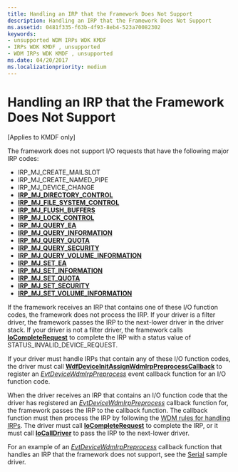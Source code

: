 ```yaml
---
title: Handling an IRP that the Framework Does Not Support
description: Handling an IRP that the Framework Does Not Support
ms.assetid: 0481f335-f63b-4f93-8eb4-523a70082302
keywords:
- unsupported WDM IRPs WDK KMDF
- IRPs WDK KMDF , unsupported
- WDM IRPs WDK KMDF , unsupported
ms.date: 04/20/2017
ms.localizationpriority: medium
---
```


# Handling an IRP that the Framework Does Not Support


\[Applies to KMDF only\]

The framework does not support I/O requests that have the following major IRP codes:

-   IRP\_MJ\_CREATE\_MAILSLOT
-   IRP\_MJ\_CREATE\_NAMED\_PIPE
-   IRP\_MJ\_DEVICE\_CHANGE
-   [**IRP\_MJ\_DIRECTORY\_CONTROL**](../ifs/irp-mj-directory-control.md)
-   [**IRP\_MJ\_FILE\_SYSTEM\_CONTROL**](../kernel/irp-mj-file-system-control.md)
-   [**IRP\_MJ\_FLUSH\_BUFFERS**](../kernel/irp-mj-flush-buffers.md)
-   [**IRP\_MJ\_LOCK\_CONTROL**](../ifs/irp-mj-lock-control.md)
-   [**IRP\_MJ\_QUERY\_EA**](../ifs/irp-mj-query-ea.md)
-   [**IRP\_MJ\_QUERY\_INFORMATION**](../ifs/irp-mj-query-information.md)
-   [**IRP\_MJ\_QUERY\_QUOTA**](../ifs/irp-mj-query-quota.md)
-   [**IRP\_MJ\_QUERY\_SECURITY**](../ifs/irp-mj-query-security.md)
-   [**IRP\_MJ\_QUERY\_VOLUME\_INFORMATION**](../ifs/irp-mj-query-volume-information.md)
-   [**IRP\_MJ\_SET\_EA**](../ifs/irp-mj-set-ea.md)
-   [**IRP\_MJ\_SET\_INFORMATION**](../kernel/irp-mj-set-information.md)
-   [**IRP\_MJ\_SET\_QUOTA**](../ifs/irp-mj-set-quota.md)
-   [**IRP\_MJ\_SET\_SECURITY**](../ifs/irp-mj-set-security.md)
-   [**IRP\_MJ\_SET\_VOLUME\_INFORMATION**](../ifs/irp-mj-set-volume-information.md)

If the framework receives an IRP that contains one of these I/O function codes, the framework does not process the IRP. If your driver is a filter driver, the framework passes the IRP to the next-lower driver in the driver stack. If your driver is not a filter driver, the framework calls [**IoCompleteRequest**](/windows-hardware/drivers/ddi/wdm/nf-wdm-iocompleterequest) to complete the IRP with a status value of STATUS\_INVALID\_DEVICE\_REQUEST.

If your driver must handle IRPs that contain any of these I/O function codes, the driver must call [**WdfDeviceInitAssignWdmIrpPreprocessCallback**](/windows-hardware/drivers/ddi/wdfdevice/nf-wdfdevice-wdfdeviceinitassignwdmirppreprocesscallback) to register an [*EvtDeviceWdmIrpPreprocess*](/windows-hardware/drivers/ddi/wdfdevice/nc-wdfdevice-evt_wdfdevice_wdm_irp_preprocess) event callback function for an I/O function code.

When the driver receives an IRP that contains an I/O function code that the driver has registered an [*EvtDeviceWdmIrpPreprocess*](/windows-hardware/drivers/ddi/wdfdevice/nc-wdfdevice-evt_wdfdevice_wdm_irp_preprocess) callback function for, the framework passes the IRP to the callback function. The callback function must then process the IRP by following the [WDM rules for handling IRPs](../kernel/handling-irps.md). The driver must call [**IoCompleteRequest**](/windows-hardware/drivers/ddi/wdm/nf-wdm-iocompleterequest) to complete the IRP, or it must call [**IoCallDriver**](/windows-hardware/drivers/ddi/wdm/nf-wdm-iocalldriver) to pass the IRP to the next-lower driver.

For an example of an [*EvtDeviceWdmIrpPreprocess*](/windows-hardware/drivers/ddi/wdfdevice/nc-wdfdevice-evt_wdfdevice_wdm_irp_preprocess) callback function that handles an IRP that the framework does not support, see the [Serial](sample-kmdf-drivers.md) sample driver.

 

